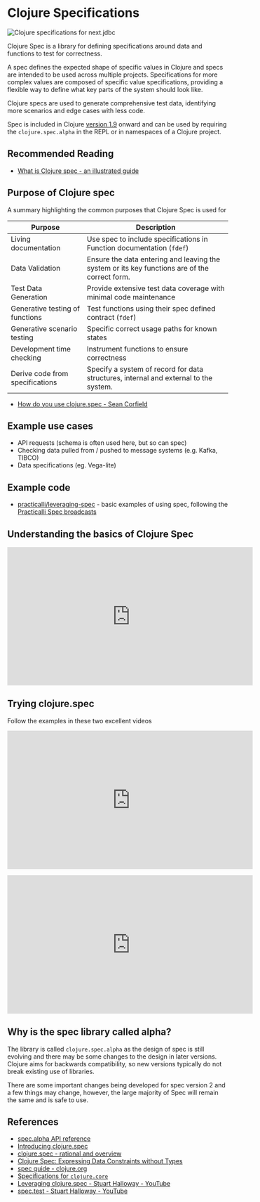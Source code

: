 # Clojure Specifications

![Clojure specifications for next.jdbc](https://raw.githubusercontent.com/practicalli/graphic-design/live/clojure/spec/clojure-spec-blueprints-industrial.png)

Clojure Spec is a library for defining specifications around data and functions to test for correctness.

A spec defines the expected shape of specific values in Clojure and specs are intended to be used across multiple projects.  Specifications for more complex values are composed of specific value specifications, providing a flexible way to define what key parts of the system should look like.

Clojure specs are used to generate comprehensive test data, identifying more scenarios and edge cases with less code.

Spec is included in Clojure [version 1.9](https://clojure.org/news/2017/12/08/clojure19) onward and can be used by requiring the `clojure.spec.alpha` in the REPL or in namespaces of a Clojure project.

## Recommended Reading

* [What is Clojure spec - an illustrated guide](https://www.pixelated-noise.com/blog/2020/09/10/what-spec-is/)


## Purpose of Clojure spec

A summary highlighting the common purposes that Clojure Spec is used for

| Purpose                         | Description                                                                                   |
|---------------------------------|-----------------------------------------------------------------------------------------------|
| Living documentation            | Use spec to include specifications in Function documentation (`fdef`)                         |
| Data Validation                 | Ensure the data entering and leaving the system or its key functions are of the correct form. |
| Test Data Generation            | Provide extensive test data coverage with minimal code maintenance                            |
| Generative testing of functions | Test functions using their spec defined contract (`fdef`)                                     |
| Generative scenario testing     | Specific correct usage paths for known states                                                 |
| Development time checking       | Instrument functions to ensure correctness                                                    |
| Derive code from specifications | Specify a system of record for data structures, internal and external to the system.          |

* [How do you use clojure.spec - Sean Corfield](https://corfield.org/blog/2019/09/13/using-spec/)


## Example use cases

* API requests (schema is often used here, but so can spec)
* Checking data pulled from / pushed to message systems (e.g. Kafka, TIBCO)
* Data specifications (eg. Vega-lite)


## Example code

* [practicalli/leveraging-spec](https://github.com/practicalli/leveraging-spec) - basic examples of using spec, following the [Practicalli Spec broadcasts](https://www.youtube.com/playlist?list=PLpr9V-R8ZxiBWGAuncfBRYhZtY5-Bp75s)


## Understanding the basics of Clojure Spec

<p style="text-align:center">
<iframe width="560" height="315" src="https://www.youtube.com/embed/rj7Wsw4VFI0" title="YouTube video player" frameborder="0" allow="accelerometer; autoplay; clipboard-write; encrypted-media; gyroscope; picture-in-picture" allowfullscreen></iframe>
</p>


## Trying clojure.spec

Follow the examples in these two excellent videos

<p style="text-align:center">
<iframe width="560" height="315" src="https://www.youtube.com/embed/nqY4nUMfus8" title="YouTube video player" frameborder="0" allow="accelerometer; autoplay; clipboard-write; encrypted-media; gyroscope; picture-in-picture" allowfullscreen></iframe>
</p>


<p style="text-align:center">
<iframe width="560" height="315" src="https://www.youtube.com/embed/W6crrbF7s2s" title="YouTube video player" frameborder="0" allow="accelerometer; autoplay; clipboard-write; encrypted-media; gyroscope; picture-in-picture" allowfullscreen></iframe>
</p>


## Why is the spec library called alpha?

The library is called `clojure.spec.alpha` as the design of spec is still evolving and there may be some changes to the design in later versions.  Clojure aims for backwards compatibility, so new versions typically do not break existing use of libraries.

There are some important changes being developed for spec version 2 and a few things may change, however, the large majority of Spec will remain the same and is safe to use.


## References
* [spec.alpha API reference](https://clojure.github.io/spec.alpha/)
* [Introducing clojure.spec](https://clojure.org/news/2016/05/23/introducing-clojure-spec)
* [clojure.spec - rational and overview](https://clojure.org/about/spec)
* [Clojure Spec: Expressing Data Constraints without Types](https://www.infoq.com/presentations/clojure-spec/)
* [spec guide - clojure.org](https://clojure.org/guides/spec)
* [Specifications for `clojure.core`](https://github.com/clojure/core.specs.alpha)
* [Leveraging clojure.spec - Stuart Halloway - YouTube](https://www.youtube.com/watch?v=nqY4nUMfus8)
* [spec.test - Stuart Halloway - YouTube](https://www.youtube.com/watch?v=W6crrbF7s2s)
